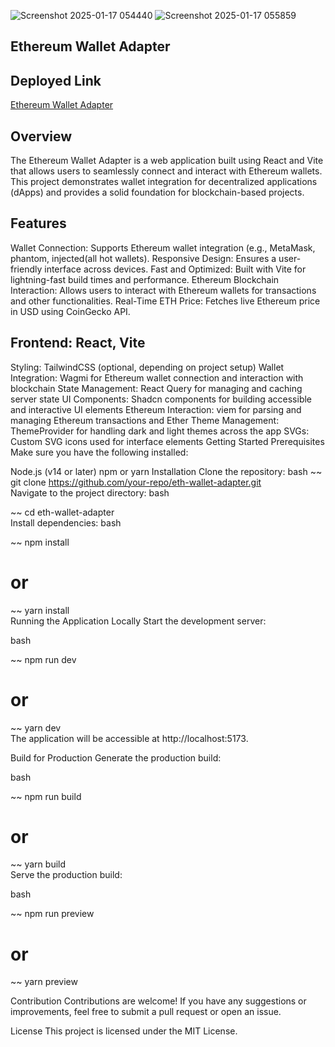 ![Screenshot 2025-01-17 054440](https://github.com/user-attachments/assets/bcf85cc6-590a-46b2-8a25-41d9f8309c99)
![Screenshot 2025-01-17 055859](https://github.com/user-attachments/assets/606416a4-30d0-4610-959d-45a942a7b6fe)
## Ethereum Wallet Adapter

## Deployed Link

<a href="https://eth-wallet-adapter-coral.vercel.app/"> Ethereum Wallet Adapter </a>


## Overview
The Ethereum Wallet Adapter is a web application built using React and Vite that allows users to seamlessly connect and interact with Ethereum wallets. This project demonstrates wallet integration for decentralized applications (dApps) and provides a solid foundation for blockchain-based projects.



## Features
Wallet Connection: Supports Ethereum wallet integration (e.g., MetaMask, phantom, injected(all hot wallets).
Responsive Design: Ensures a user-friendly interface across devices.
Fast and Optimized: Built with Vite for lightning-fast build times and performance.
Ethereum Blockchain Interaction: Allows users to interact with Ethereum wallets for transactions and other functionalities.
Real-Time ETH Price: Fetches live Ethereum price in USD using CoinGecko API.




## Frontend: React, Vite
Styling: TailwindCSS (optional, depending on project setup)
Wallet Integration: Wagmi for Ethereum wallet connection and interaction with blockchain
State Management: React Query for managing and caching server state
UI Components: Shadcn components for building accessible and interactive UI elements
Ethereum Interaction: viem for parsing and managing Ethereum transactions and Ether
Theme Management: ThemeProvider for handling dark and light themes across the app
SVGs: Custom SVG icons used for interface elements
Getting Started
Prerequisites
Make sure you have the following installed:

Node.js (v14 or later)
npm or yarn
Installation
Clone the repository:
bash
~~ git clone https://github.com/your-repo/eth-wallet-adapter.git  
Navigate to the project directory:
bash

~~ cd eth-wallet-adapter  
Install dependencies:
bash

~~ npm install  
# or  
~~ yarn install  
Running the Application Locally
Start the development server:

bash

~~ npm run dev  
# or  
~~ yarn dev  
The application will be accessible at http://localhost:5173.

Build for Production
Generate the production build:

bash

~~ npm run build  
# or  
~~ yarn build  
Serve the production build:

bash

~~ npm run preview  
# or  
~~ yarn preview  


Contribution
Contributions are welcome! If you have any suggestions or improvements, feel free to submit a pull request or open an issue.

License
This project is licensed under the MIT License.

